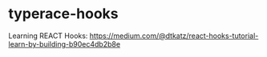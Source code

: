 # typerace-hooks
Learning REACT Hooks: https://medium.com/@dtkatz/react-hooks-tutorial-learn-by-building-b90ec4db2b8e
